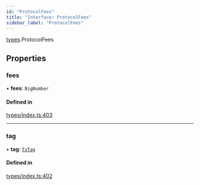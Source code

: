 ```yaml
---
id: "ProtocolFees"
title: "Interface: ProtocolFees"
sidebar_label: "ProtocolFees"
---
```


[types](../../../modules/Types/Types.md).ProtocolFees

## Properties

### fees

• **fees**: `BigNumber`

#### Defined in

[types/index.ts:403](https://github.com/PolymeshAssociation/polymesh-sdk/blob/95e180d2/src/types/index.ts#L403)

___

### tag

• **tag**: [`TxTag`](../../../modules/Generated/Types/Types.md#txtag)

#### Defined in

[types/index.ts:402](https://github.com/PolymeshAssociation/polymesh-sdk/blob/95e180d2/src/types/index.ts#L402)
